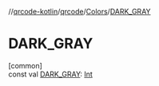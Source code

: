 //[qrcode-kotlin](../../../index.md)/[qrcode](../index.md)/[Colors](index.md)/[DARK_GRAY](-d-a-r-k_-g-r-a-y.md)

# DARK_GRAY

[common]\
const val [DARK_GRAY](-d-a-r-k_-g-r-a-y.md): [Int](https://kotlinlang.org/api/latest/jvm/stdlib/kotlin/-int/index.html)
